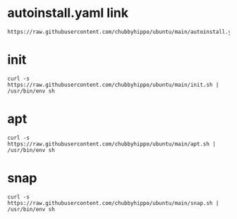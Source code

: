 # autoinstall.yaml link
```
https://raw.githubusercontent.com/chubbyhippo/ubuntu/main/autoinstall.yaml
```
# init
```
curl -s https://raw.githubusercontent.com/chubbyhippo/ubuntu/main/init.sh | /usr/bin/env sh
```
# apt
```
curl -s https://raw.githubusercontent.com/chubbyhippo/ubuntu/main/apt.sh | /usr/bin/env sh
```
# snap
```
curl -s https://raw.githubusercontent.com/chubbyhippo/ubuntu/main/snap.sh | /usr/bin/env sh
```
